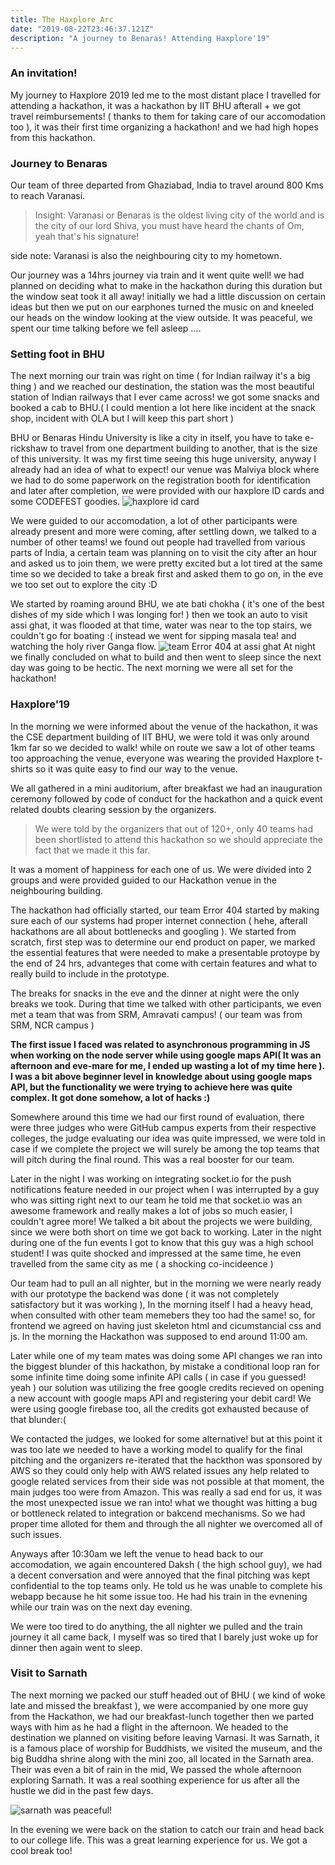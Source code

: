```yaml
---
title: The Haxplore Arc
date: "2019-08-22T23:46:37.121Z"
description: "A journey to Benaras! Attending Haxplore'19"
---
```


### An invitation!
My journey to Haxplore 2019 led me to the most distant place I travelled for
attending a hackathon, it was a hackathon by IIT BHU afterall + we got 
travel reimbursements! ( thanks to them for taking care of our accomodation too ),
it was their first time organizing a hackathon! and we had high hopes from this hackathon.

### Journey to Benaras
Our team of three departed from Ghaziabad, India to travel around 800 Kms to reach Varanasi.

>Insight: Varanasi or Benaras is the oldest living city of the world and is the city of our 
lord Shiva, you must have heard the chants of Om, yeah that's his signature!

side note: Varanasi is also the neighbouring city to my hometown.

Our journey was a 14hrs journey via train and it went quite well! we had planned on deciding what to make
in the hackathon during this duration but the window seat took it all away! initially we had a little 
discussion on certain ideas but then we put on our earphones turned the music on and kneeled our heads on the 
window looking at the view outside. It was peaceful, we spent our time talking before we fell asleep ....

### Setting foot in BHU
The next morning our train was right on time ( for Indian railway it's a big thing ) and we reached our destination, 
the station was the most beautiful station of Indian railways that I ever came across! we got some snacks and booked
a cab to BHU.( I could mention a lot here like incident at the snack shop, incident with OLA but I will keep this part short )

BHU or Benaras Hindu University is like a city in itself, you have to take e-rickshaw to travel from one department building to another, 
that is the size of this university. It was my first time seeing this huge university, anyway I already had an idea of what to expect! our venue was Malviya 
block where we had to do some paperwork on the registration booth for identification and later after completion, we were provided 
with our haxplore ID cards and some CODEFEST goodies.
![haxplore id card](./haxplore-id-card.jpg)

We were guided to our accomodation, a lot of other participants were already present and more were coming, after settling down, we talked to a number of other teams! we found out people had travelled from various parts of India, a certain team was planning on to visit the city after an hour and asked us to join them, we were 
pretty excited but a lot tired at the same time so we decided to take a break first and asked them to go on, in the eve we too set out to explore the city :D

We started by roaming around BHU, we ate bati chokha ( it's one of the best dishes of my side which I was longing for! ) then we took an auto to visit assi ghat, it was flooded at that time, water was near to the top stairs, we couldn't go for boating :(
    instead we went for sipping masala tea! and watching the holy river Ganga flow.
![team Error 404 at assi ghat](./haxplore-assi-ghat.jpg)
At night we finally concluded on what to build and then went to sleep since the next day was going to be hectic. The next morning we were all set for the hackathon! 

### Haxplore'19
In the morning we were informed about the venue of the hackathon, it was the CSE department building of IIT BHU, we were told it was only around 1km far so we decided 
to walk! while on route we saw a lot of other teams too approaching the venue, everyone was wearing the provided Haxplore t-shirts so it was quite easy to find our way to the venue. 

We all gathered in a mini auditorium, after breakfast we had an inauguration ceremony followed by code of conduct for the hackathon and a quick event related doubts clearing session by the organizers. 
> We were told by the organizers that out of 120+, only 40 teams had been shortlisted to attend this hackathon so we should appreciate the fact that we made it this far.

It was a moment of happiness for each one of us. We were divided into 2 groups and were provided guided to our Hackathon venue in the neighbouring building.

The hackathon had officially started, our team Error 404 started by making sure each of our systems had proper internet connection ( hehe, afterall hackathons are all about bottlenecks and googling ). We started from scratch, first step was
to determine our end product on paper, we marked the essential features that were needed to make a presentable protoype by the end of 24 hrs, advanteges that come with certain features and what to really build to include in the prototype.

The breaks for snacks in the eve and the dinner at night were the only breaks we took. During that time we talked with other participants, we even met a team that was from SRM, Amravati campus! ( our team was from SRM, NCR campus )

**The first issue I faced was related to asynchronous programming in JS when working on the node server while using google maps API( It was an afternoon and eve-mare for me, I ended up wasting a lot of my time here ). I was a bit above beginner level in knowledge about using 
google maps API, but the functionality we were trying to achieve here was quite complex. It got done somehow, a lot of hacks :)**

Somewhere around this time we had our first round of evaluation, there were three judges who were GitHub campus experts from their respective colleges, the judge evaluating 
our idea was quite impressed, we were told in case if we complete the project we will surely be among the top teams that will pitch during the final round. This was a real booster for our team.

Later in the night I was working on integrating socket.io for the push notifications feature needed in our project when I was interrupted by a guy who was sitting right next to our team he told me that socket.io was an awesome framework and really makes a lot of jobs so much easier, I couldn't agree more! We talked a bit about the projects we were building, since we were both short on time we got back to working. 
Later in the night during one of the fun events I got to know that this guy was a high school student! I was quite shocked and impressed at the same time, he even travelled from the same city as me ( a shocking co-incideence )

Our team had to pull an all nighter, but in the morning we were nearly ready with our prototype the backend was done ( it was not completely satisfactory but it was working ), In the morning itself I had a heavy head, when consulted with other team memebers they too had the same! so, for frontend we agreed on having just skeleton html and cicumstancial css and js. In the morning the Hackathon was supposed to end around 11:00 am.

Later while one of my team mates was doing some API changes we ran into the biggest blunder of this hackathon, by mistake a conditional loop ran for some infinite time doing some infinite API calls
( in case if you guessed! yeah ) our solution was utilizing the free google credits recieved on opening a new account with google maps API and registering your debit card! We were 
using google firebase too, all the credits got exhausted because of that blunder:(

We contacted the judges, we looked for some alternative! but at this point it was too late we needed to have a working model to qualify for the final pitching and the organizers re-iterated that the hackthon was sponsored by AWS so they could only help 
with AWS related issues any help related to google related services from their side was not possible at that moment, the main judges too were from Amazon. This was 
really a sad end for us, it was the most unexpected issue we ran into! what we thought was hitting a bug or bottleneck related to integration or bakcend mechanisms. So we had proper time alloted for them and through the all nighter we overcomed all of such issues.

Anyways after 10:30am we left the venue to head back to our accomodation, we again encountered Daksh ( the high school guy), we had a decent conversation and were 
annoyed that the final pitching was kept confidential to the top teams only. He told us he was unable to complete his webapp because he hit some issue too. He had his train in the evnening while our train was on the next day evening.

We were too tired to do anything, the all nighter we pulled and the train journey it all came back, I myself was so tired that I barely just woke up for dinner then again 
went to sleep.

### Visit to Sarnath
The next morning we packed our stuff headed out of BHU ( we kind of woke late and missed the breakfast ), we were accompanied by one more guy from the Hackathon, we 
had our breakfast-lunch together then we parted ways with him as he had a flight in the afternoon. We headed to the destination we planned on visiting before leaving 
Varnasi. It was Sarnath, it is a famous place of worship for Buddhists, we visited the museum, and the big Buddha shrine along with the mini zoo, all located in the 
Sarnath area. Their was even a bit of rain in the mid, We passed the whole afternoon exploring Sarnath. It was a real soothing experience for us after all
the hustle we did in the past few days.

![sarnath was peaceful!](./haxplore-sarnath.jpg)

In the evening we were back on the station to catch our train and head back to our college life. This was a great learning experience for us. We got a cool break too!
